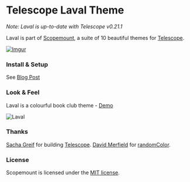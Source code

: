 # Telescope Laval Theme

*Note: Laval is up-to-date with Telescope v0.21.1*

Laval is part of [Scopemount](http://scopemount.startrack.io), a suite of 10 beautiful themes for [Telescope](http://www.telescopeapp.org/).

[![Imgur](http://i.imgur.com/8yYLXiY.jpg)](http://scopemount.startrack.io)

### Install & Setup

See [Blog Post](http://blog.startrack.io/scopemount-theme-laval/)

### Look & Feel

Laval is a colourful book club theme - [Demo](http://sm-laval.meteor.com/)

![Laval](http://i.imgur.com/2JGzvud.png)

### Thanks

[Sacha Greif](https://github.com/SachaG) for building [Telescope](https://github.com/TelescopeJS/Telescope).
[David Merfield](https://twitter.com/davidmerfieid) for [randomColor](https://github.com/davidmerfield/randomColor).

### License

Scopemount is licensed under the [MIT license](http://opensource.org/licenses/MIT).
